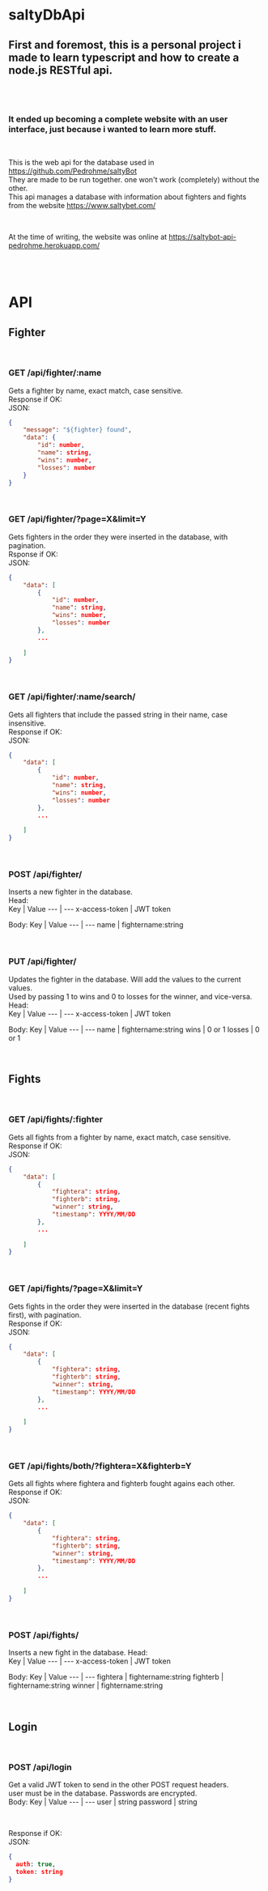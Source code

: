 # saltyDbApi

## First and foremost, this is a personal project i made to learn typescript and how to create a node.js RESTful api.

<br />
<br />

### It ended up becoming a complete website with an user interface, just because i wanted to learn more stuff.

<br />

This is the web api for the database used in https://github.com/Pedrohme/saltyBot  
They are made to be run together. one won't work (completely) without the other.  
This api manages a database with information about fighters and fights from the website https://www.saltybet.com/  

<br />

At the time of writing, the website was online at https://saltybot-api-pedrohme.herokuapp.com/

<br />
<br />

# API

## **Fighter**

<br />

### **GET /api/fighter/:name**
Gets a fighter by name, exact match, case sensitive.  
Response if OK:  
JSON:
```json
{
    "message": "${fighter} found",
    "data": {
        "id": number,
        "name": string,
        "wins": number,
        "losses": number
    }
}
```
<br />

### **GET /api/fighter/?page=X&limit=Y**
Gets fighters in the order they were inserted in the database, with pagination.  
Rsponse if OK:  
JSON:
```json
{
    "data": [
        {
            "id": number,
            "name": string,
            "wins": number,
            "losses": number
        },
        ...
        
    ]
}
```

<br />

### **GET /api/fighter/:name/search/**
Gets all fighters that include the passed string in their name, case insensitive.  
Response if OK:  
JSON:
```json
{
    "data": [
        {
            "id": number,
            "name": string,
            "wins": number,
            "losses": number
        },
        ...
        
    ]
}
```

<br />

### **POST /api/fighter/**
Inserts a new fighter in the database.  
Head:  
Key | Value
--- | ---
x-access-token | JWT token  

Body:
Key | Value
--- | ---
name | fightername:string

<br />

### **PUT /api/fighter/**
Updates the fighter in the database. Will add the values to the current values.  
Used by passing 1 to wins and 0 to losses for the winner, and vice-versa.  
Head:  
Key | Value
--- | ---
x-access-token | JWT token  

Body:
Key | Value
--- | ---
name | fightername:string
wins | 0 or 1
losses | 0 or 1

<br />

## **Fights**

<br />

### **GET /api/fights/:fighter**
Gets all fights from a fighter by name, exact match, case sensitive.  
Response if OK:  
JSON:
```json
{
    "data": [
        {
            "fightera": string,
            "fighterb": string,
            "winner": string,
            "timestamp": YYYY/MM/DD
        },
        ...
        
    ]
}
```

<br />

### **GET /api/fights/?page=X&limit=Y**
Gets fights in the order they were inserted in the database (recent fights first), with pagination.  
Response if OK:  
JSON:
```json
{
    "data": [
        {
            "fightera": string,
            "fighterb": string,
            "winner": string,
            "timestamp": YYYY/MM/DD
        },
        ...
        
    ]
}
```


<br />

### **GET /api/fights/both/?fightera=X&fighterb=Y**
Gets all fights where fightera and fighterb fought agains each other.  
Response if OK:  
JSON:
```json
{
    "data": [
        {
            "fightera": string,
            "fighterb": string,
            "winner": string,
            "timestamp": YYYY/MM/DD
        },
        ...
        
    ]
}
```

<br />

### **POST /api/fights/**
Inserts a new fight in the database.
Head:  
Key | Value
--- | ---
x-access-token | JWT token  

Body:
Key | Value
--- | ---
fightera | fightername:string
fighterb | fightername:string
winner | fightername:string

<br />

## **Login**

<br />

### **POST /api/login**
Get a valid JWT token to send in the other POST request headers.  
user must be in the database. Passwords are encrypted.  
Body:
Key | Value
--- | ---
user | string
password | string  

<br />

Response if OK:  
JSON:  
```json
{
  auth: true,
  token: string
}
```


